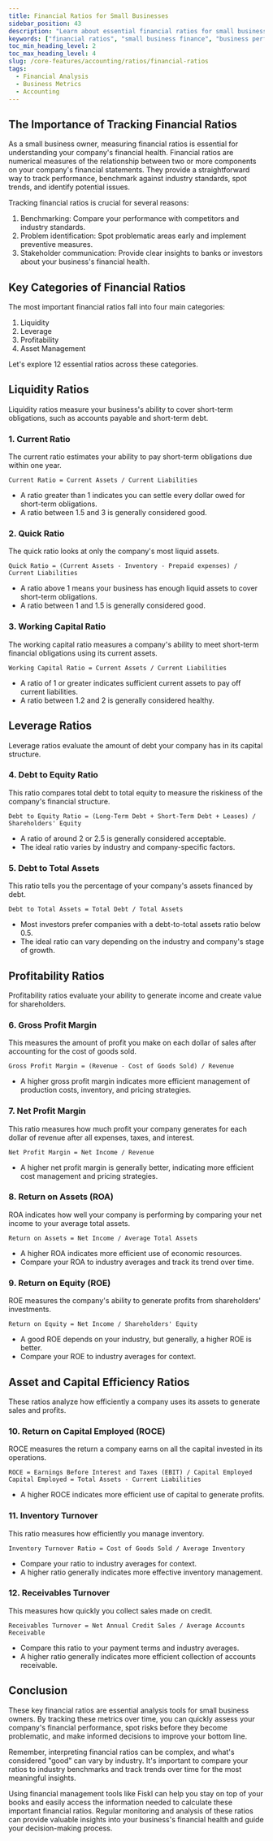 ```yaml
---
title: Financial Ratios for Small Businesses
sidebar_position: 43
description: "Learn about essential financial ratios for small businesses: understand liquidity, leverage, profitability, and asset management metrics."
keywords: ["financial ratios", "small business finance", "business performance metrics", "financial analysis", "Fiskl financial tools"]
toc_min_heading_level: 2
toc_max_heading_level: 4
slug: /core-features/accounting/ratios/financial-ratios
tags:
  - Financial Analysis
  - Business Metrics
  - Accounting
---
```


## The Importance of Tracking Financial Ratios

As a small business owner, measuring financial ratios is essential for understanding your company's financial health. Financial ratios are numerical measures of the relationship between two or more components on your company's financial statements. They provide a straightforward way to track performance, benchmark against industry standards, spot trends, and identify potential issues.

Tracking financial ratios is crucial for several reasons:

1. Benchmarking: Compare your performance with competitors and industry standards.
2. Problem identification: Spot problematic areas early and implement preventive measures.
3. Stakeholder communication: Provide clear insights to banks or investors about your business's financial health.

## Key Categories of Financial Ratios

The most important financial ratios fall into four main categories:

1. Liquidity
2. Leverage
3. Profitability
4. Asset Management

Let's explore 12 essential ratios across these categories.

## Liquidity Ratios

Liquidity ratios measure your business's ability to cover short-term obligations, such as accounts payable and short-term debt.

### 1. Current Ratio

The current ratio estimates your ability to pay short-term obligations due within one year.

```
Current Ratio = Current Assets / Current Liabilities
```

- A ratio greater than 1 indicates you can settle every dollar owed for short-term obligations.
- A ratio between 1.5 and 3 is generally considered good.

### 2. Quick Ratio

The quick ratio looks at only the company's most liquid assets.

```
Quick Ratio = (Current Assets - Inventory - Prepaid expenses) / Current Liabilities
```

- A ratio above 1 means your business has enough liquid assets to cover short-term obligations.
- A ratio between 1 and 1.5 is generally considered good.

### 3. Working Capital Ratio

The working capital ratio measures a company's ability to meet short-term financial obligations using its current assets.

```
Working Capital Ratio = Current Assets / Current Liabilities
```

- A ratio of 1 or greater indicates sufficient current assets to pay off current liabilities.
- A ratio between 1.2 and 2 is generally considered healthy.

## Leverage Ratios

Leverage ratios evaluate the amount of debt your company has in its capital structure.

### 4. Debt to Equity Ratio

This ratio compares total debt to total equity to measure the riskiness of the company's financial structure.

```
Debt to Equity Ratio = (Long-Term Debt + Short-Term Debt + Leases) / Shareholders' Equity
```

- A ratio of around 2 or 2.5 is generally considered acceptable.
- The ideal ratio varies by industry and company-specific factors.

### 5. Debt to Total Assets

This ratio tells you the percentage of your company's assets financed by debt.

```
Debt to Total Assets = Total Debt / Total Assets
```

- Most investors prefer companies with a debt-to-total assets ratio below 0.5.
- The ideal ratio can vary depending on the industry and company's stage of growth.

## Profitability Ratios

Profitability ratios evaluate your ability to generate income and create value for shareholders.

### 6. Gross Profit Margin

This measures the amount of profit you make on each dollar of sales after accounting for the cost of goods sold.

```
Gross Profit Margin = (Revenue - Cost of Goods Sold) / Revenue
```

- A higher gross profit margin indicates more efficient management of production costs, inventory, and pricing strategies.

### 7. Net Profit Margin

This ratio measures how much profit your company generates for each dollar of revenue after all expenses, taxes, and interest.

```
Net Profit Margin = Net Income / Revenue
```

- A higher net profit margin is generally better, indicating more efficient cost management and pricing strategies.

### 8. Return on Assets (ROA)

ROA indicates how well your company is performing by comparing your net income to your average total assets.

```
Return on Assets = Net Income / Average Total Assets
```

- A higher ROA indicates more efficient use of economic resources.
- Compare your ROA to industry averages and track its trend over time.

### 9. Return on Equity (ROE)

ROE measures the company's ability to generate profits from shareholders' investments.

```
Return on Equity = Net Income / Shareholders' Equity
```

- A good ROE depends on your industry, but generally, a higher ROE is better.
- Compare your ROE to industry averages for context.

## Asset and Capital Efficiency Ratios

These ratios analyze how efficiently a company uses its assets to generate sales and profits.

### 10. Return on Capital Employed (ROCE)

ROCE measures the return a company earns on all the capital invested in its operations.

```
ROCE = Earnings Before Interest and Taxes (EBIT) / Capital Employed
Capital Employed = Total Assets - Current Liabilities
```

- A higher ROCE indicates more efficient use of capital to generate profits.

### 11. Inventory Turnover

This ratio measures how efficiently you manage inventory.

```
Inventory Turnover Ratio = Cost of Goods Sold / Average Inventory
```

- Compare your ratio to industry averages for context.
- A higher ratio generally indicates more effective inventory management.

### 12. Receivables Turnover

This measures how quickly you collect sales made on credit.

```
Receivables Turnover = Net Annual Credit Sales / Average Accounts Receivable
```

- Compare this ratio to your payment terms and industry averages.
- A higher ratio generally indicates more efficient collection of accounts receivable.

## Conclusion

These key financial ratios are essential analysis tools for small business owners. By tracking these metrics over time, you can quickly assess your company's financial performance, spot risks before they become problematic, and make informed decisions to improve your bottom line.

Remember, interpreting financial ratios can be complex, and what's considered "good" can vary by industry. It's important to compare your ratios to industry benchmarks and track trends over time for the most meaningful insights.

Using financial management tools like Fiskl can help you stay on top of your books and easily access the information needed to calculate these important financial ratios. Regular monitoring and analysis of these ratios can provide valuable insights into your business's financial health and guide your decision-making process.